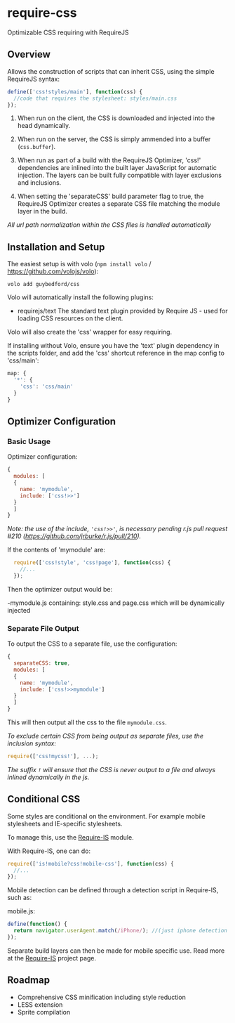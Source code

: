 require-css
===========

Optimizable CSS requiring with RequireJS

Overview
--------

Allows the construction of scripts that can inherit CSS, using the simple RequireJS syntax:

```javascript
define(['css!styles/main'], function(css) {
  //code that requires the stylesheet: styles/main.css
});
```

1. When run on the client, the CSS is downloaded and injected into the head dynamically.

2. When run on the server, the CSS is simply ammended into a buffer (`css.buffer`).

3. When run as part of a build with the RequireJS Optimizer, 'css!' dependencies are inlined into the built layer JavaScript for automatic injection. The layers can be built fully compatible with layer exclusions and inclusions.

4. When setting the 'separateCSS' build parameter flag to true, the RequireJS Optimizer creates a separate CSS file matching the module layer in the build.

_All url path normalization within the CSS files is handled automatically_


Installation and Setup
----------------------

The easiest setup is with volo (`npm install volo` / https://github.com/volojs/volo):

```
volo add guybedford/css
```

Volo will automatically install the following plugins:
* requirejs/text
  The standard text plugin provided by Require JS - used for loading CSS resources on the client.

Volo will also create the 'css' wrapper for easy requiring.

If installing without Volo, ensure you have the 'text' plugin dependency in the scripts folder, and add the 'css' shortcut reference in the map config to 'css/main':

```javascript
map: {
  '*': {
    'css': 'css/main'
  }
}
```


Optimizer Configuration
-----------------------

### Basic Usage

Optimizer configuration:

```javascript
{
  modules: [
  {
    name: 'mymodule',
    include: ['css!>>']
  }
  ]
}
```

*Note: the use of the include, `'css!>>'`, is necessary pending r.js pull request #210 (https://github.com/jrburke/r.js/pull/210).*

If the contents of 'mymodule' are:

```javascript
  require(['css!style', 'css!page'], function(css) {
    //...
  });
```

Then the optimizer output would be:

-mymodule.js containing:
 style.css and page.css which will be dynamically injected

### Separate File Output

To output the CSS to a separate file, use the configuration:

```javascript
{
  separateCSS: true,
  modules: [
  {
    name: 'mymodule',
    include: ['css!>>mymodule']
  }
  ]
}
```

This will then output all the css to the file `mymodule.css`.

*To exclude certain CSS from being output as separate files, use the inclusion syntax:*

```javascript
require(['css!mycss!'], ...);
```

*The suffix `!` will ensure that the CSS is never output to a file and always inlined dynamically in the js.*


Conditional CSS
---

Some styles are conditional on the environment. For example mobile stylesheets and IE-specific stylesheets.

To manage this, use the [Require-IS](https://github.com/guybedford/is) module. 

With Require-IS, one can do:

```javascript
require(['is!mobile?css!mobile-css'], function(css) {
  //...
});
```

Mobile detection can be defined through a detection script in Require-IS, such as:

mobile.js:
```javascript
define(function() {
  return navigator.userAgent.match(/iPhone/); //(just iphone detection as an example)
});
```

Separate build layers can then be made for mobile specific use. Read more at the [Require-IS](https://github.com/guybedford/is) project page.


Roadmap
-------

* Comprehensive CSS minification including style reduction
* LESS extension
* Sprite compilation
